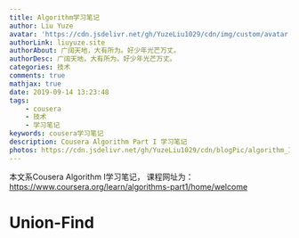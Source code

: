 ```yaml
---
title: Algorithm学习笔记
author: Liu Yuze
avatar: 'https://cdn.jsdelivr.net/gh/YuzeLiu1029/cdn/img/custom/avatar.jpg'
authorLink: liuyuze.site
authorAbout: 广阔天地，大有所为。好少年光芒万丈。
authorDesc: 广阔天地，大有所为。好少年光芒万丈。
categories: 技术
comments: true
mathjax: true
date: 2019-09-14 13:23:48
tags:
    - cousera
    - 技术
    - 学习笔记
keywords: cousera学习笔记
description: Cousera Algorithm Part I 学习笔记
photos: https://cdn.jsdelivr.net/gh/YuzeLiu1029/cdn/blogPic/algorithm_I.png
---
```

本文系Cousera Algorithm I学习笔记， 课程网址为：https://www.coursera.org/learn/algorithms-part1/home/welcome
# Union-Find

